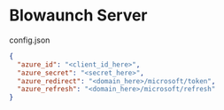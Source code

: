 # Blowaunch Server
config.json
```json
{
  "azure_id": "<client_id_here>",
  "azure_secret": "<secret_here>",
  "azure_redirect": "<domain_here>/microsoft/token",
  "azure_refresh": "<domain_here>/microsoft/refresh"
}
```
